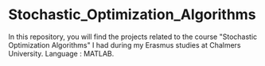 # Stochastic_Optimization_Algorithms

In this repository, you will find the projects related to the course "Stochastic Optimization Algorithms" I had during my Erasmus studies at Chalmers University.
Language : MATLAB.
